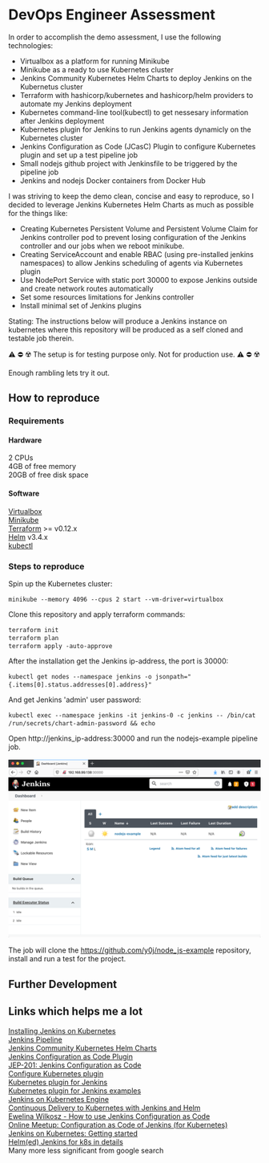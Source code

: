 # DevOps Engineer Assessment

In order to accomplish the demo assessment, I use the following technologies:

- Virtualbox as a platform for running Minikube
- Minikube as a ready to use Kubernetes cluster
- Jenkins Community Kubernetes Helm Charts to deploy Jenkins on the Kubernetus cluster
- Terraform with hashicorp/kubernetes and hashicorp/helm providers to automate my Jenkins deployment
- Kubernetes command-line tool(kubectl) to get nessesary information after Jenkins deployment
- Kubernetes plugin for Jenkins to run Jenkins agents dynamicly on the Kubernetes cluster
- Jenkins Configuration as Code (JCasC) Plugin to configure Kubernetes plugin and set up a test pipeline job
- Small nodejs github project with Jenkinsfile to be triggered by the pipeline job
- Jenkins and nodejs Docker containers from Docker Hub

I was striving to keep the demo clean, concise and easy to reproduce, so I decided to leverage Jenkins Kubernetes Helm Charts as much as possible for the things like:
- Creating Kubernetes Persistent Volume and Persistent Volume Claim for Jenkins controller pod to prevent losing configuration of the Jenkins controller and our jobs when we reboot minikube.
- Creating ServiceAccount and enable RBAC (using pre-installed jenkins namespaces) to allow Jenkins scheduling of agents via Kubernetes plugin
- Use NodePort Service with static port 30000 to expose Jenkins outside and create network routes automatically
- Set some resources limitations for Jenkins controller
- Install minimal set of Jenkins plugins

Stating:
The instructions below will produce a Jenkins instance on kubernetes where this repository will be produced as a self cloned and testable job therein.

:warning: :no_entry: :radioactive:
The setup is for testing purpose only. Not for production use.
:warning: :no_entry: :radioactive:

Enough rambling lets try it out.

## How to reproduce

### Requirements

#### Hardware
2 CPUs<br>
4GB of free memory<br>
20GB of free disk space<br>

#### Software
[Virtualbox](https://www.virtualbox.org/wiki/Downloads)<br>
[Minikube](https://minikube.sigs.k8s.io/docs/start/)<br>
[Terraform](https://www.terraform.io/downloads.html) >= v0.12.x<br>
[Helm](https://helm.sh/docs/intro/install/) v3.4.x<br>
[kubectl](https://kubernetes.io/docs/tasks/tools/install-kubectl/)<br>

### Steps to reproduce
Spin up the Kubernetes cluster:
```
minikube --memory 4096 --cpus 2 start --vm-driver=virtualbox
```

Clone this repository and apply terraform commands:
```  
terraform init
terraform plan
terraform apply -auto-approve
```

After the installation get the Jenkins ip-address, the port is 30000:
```
kubectl get nodes --namespace jenkins -o jsonpath="{.items[0].status.addresses[0].address}"
```

And get Jenkins 'admin' user password:
```
kubectl exec --namespace jenkins -it jenkins-0 -c jenkins -- /bin/cat /run/secrets/chart-admin-password && echo
```

Open http://jenkins_ip-address:30000 and run the nodejs-example pipeline job.<br>
<br>
![ScreenShot](pipeline.png)
<br>

The job will clone the https://github.com/y0j/node_js-example repository, install and run a test for the project.

## Further Development

## Links which helps me a lot
[Installing Jenkins on Kubernetes](https://www.jenkins.io/doc/book/installing/kubernetes/)<br>
[Jenkins Pipeline](https://www.jenkins.io/doc/book/pipeline/)<br>
[Jenkins Community Kubernetes Helm Charts](https://github.com/jenkinsci/helm-charts)<br>
[Jenkins Configuration as Code Plugin](https://github.com/jenkinsci/configuration-as-code-plugin)<br>
[JEP-201: Jenkins Configuration as Code](https://github.com/jenkinsci/jep/tree/master/jep/201)<br>
[Configure Kubernetes plugin](https://github.com/jenkinsci/configuration-as-code-plugin/tree/master/demos/kubernetes)<br>
[Kubernetes plugin for Jenkins](https://github.com/jenkinsci/kubernetes-plugin)<br>
[Kubernetes plugin for Jenkins examples](https://github.com/jenkinsci/kubernetes-plugin/tree/master/examples)<br>
[Jenkins on Kubernetes Engine](https://cloud.google.com/solutions/jenkins-on-kubernetes-engine)<br>
[Continuous Delivery to Kubernetes with Jenkins and Helm](https://www.youtube.com/watch?v=xzbMHj1ly9c)<br>
[Ewelina Wilkosz - How to use Jenkins Configuration as Code](https://www.youtube.com/watch?v=QdJIv1qDYcg)<br>
[Online Meetup: Configuration as Code of Jenkins (for Kubernetes)](https://www.youtube.com/watch?v=KB7thPsG9VA)<br>
[Jenkins on Kubernetes: Getting started](https://www.youtube.com/watch?v=h4hKSXjCqyI)<br>
[Helm(ed) Jenkins for k8s in details](https://medium.com/@alexshulyak/helm-ed-jenkins-for-k8s-in-details-6b286a3a894f)<br>
Many more less significant from google search<br>
